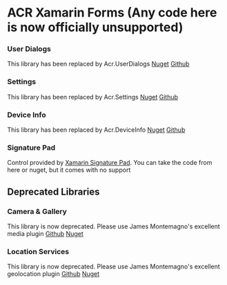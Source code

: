 ACR Xamarin Forms (Any code here is now officially unsupported)
=================

### User Dialogs
This library has been replaced by Acr.UserDialogs
[Nuget](https://www.nuget.org/packages/Acr.UserDialogs/)
[Github](https://github.com/aritchie/userdialogs)


### Settings
This library has been replaced by Acr.Settings
[Nuget](https://www.nuget.org/packages/Acr.Settings/)
[Github](https://github.com/aritchie/settings)


### Device Info
This library has been replaced by Acr.DeviceInfo
[Nuget](https://www.nuget.org/packages/Acr.DeviceInfo/)
[Github](https://github.com/aritchie/deviceinfo)


### Signature Pad
Control provided by [Xamarin Signature Pad](https://github.com/xamarin/SignaturePad).  You can take the code from here or nuget, but it comes with no support


## Deprecated Libraries

### Camera & Gallery
This library is now deprecated.  Please use James Montemagno's excellent media plugin 
[Github](https://github.com/jamesmontemagno/Xamarin.Plugins/tree/master/Media)
[Nuget](https://www.nuget.org/packages/Xam.Plugin.Media/)


### Location Services
This library is now deprecated.  Please use James Montemagno's excellent geolocation plugin 
[Github](https://github.com/jamesmontemagno/Xamarin.Plugins/tree/master/Geolocation)
[Nuget](https://www.nuget.org/packages/Xam.Plugin.Geolocation/)
